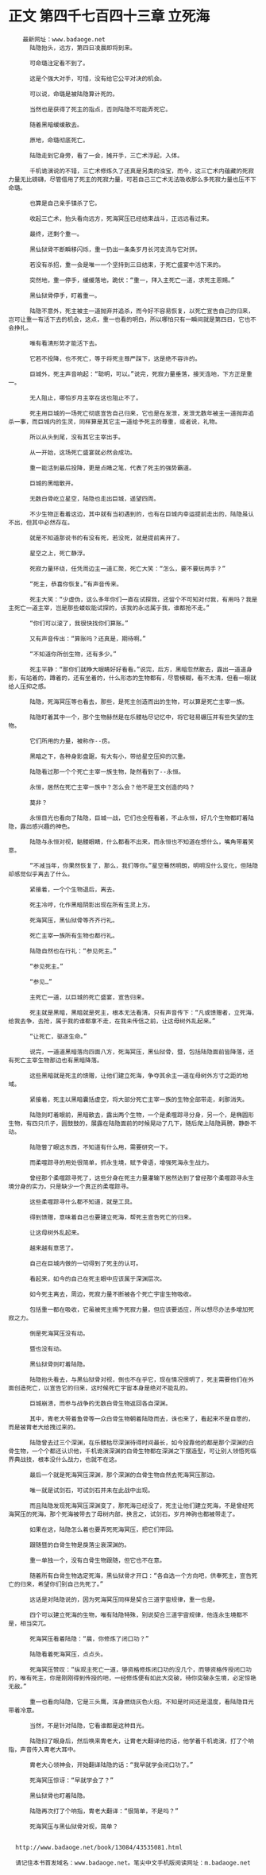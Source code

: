 # 正文 第四千七百四十三章 立死海
        最新网址：www.badaoge.net
          陆隐抬头，远方，第四日凌晨即将到来。
      
          可命璐注定看不到了。
      
          这是个强大对手，可惜，没有给它公平对决的机会。
      
          可以说，命璐是被陆隐算计死的。
      
          当然也是获得了死主的指点，否则陆隐不可能弄死它。
      
          随着黑暗缓缓散去。
      
          原地，命璐彻底死亡。
      
          陆隐走到它身旁，看了一会，摊开手，三亡术浮起，入体。
      
          千机诡演说的不错，三亡术修炼久了还真是另类的浊宝，而今，这三亡术内蕴藏的死寂力量无比磅礴，尽管借用了死主的死寂力量，可若自己三亡术无法吸收那么多死寂力量也压不下命璐。
      
          也算是自己亲手镇杀了它。
      
          收起三亡术，抬头看向远方，死海冥压已经结束战斗，正远远看过来。
      
          最终，还剩个重一。
      
          黑仙狱骨不断瞬移闪烁，重一扔出一条条岁月长河支流与它对拼。
      
          若没有杀招，重一会是唯一一个坚持到三日结束，于死亡盛宴中活下来的。
      
          突然地，重一停手，缓缓落地，跪伏：“重一，拜入主死亡一道，求死主恩赐。”
      
          黑仙狱骨停手，盯着重一。
      
          陆隐不意外，死主被主一道抛弃并追杀，而今好不容易恢复，以死亡宣告自己的归来，岂可让重一有活下去的机会，这点，重一也看的明白，所以哪怕只有一瞬间就是第四日，它也不会挣扎。
      
          唯有看清形势才能活下去。
      
          它若不投降，也不死亡，等于将死主尊严踩下，这是绝不容许的。
      
          巨城外，死主声音响起：“聪明，可以。”说完，死寂力量垂落，接天连地，下方正是重一。
      
          无人阻止，哪怕岁月主宰在这也阻止不了。
      
          死主用巨城的一场死亡彻底宣告自己归来，它也是在发泄，发泄无数年被主一道抛弃追杀一事，而巨城内的生灵，同样算是其它主一道给予死主的尊重，或者说，礼物。
      
          所以从头到尾，没有其它主宰出手。
      
          从一开始，这场死亡盛宴就必然会成功。
      
          重一能活到最后投降，更是点睛之笔，代表了死主的强势霸道。
      
          巨城的黑暗散开。
      
          无数白骨屹立星空，陆隐也走出巨城，遥望四周。
      
          不少生物正看着这边，其中就有当初遇到的，也有在巨城内幸运提前走出的，陆隐虽认不出，但其中必然存在。
      
          就是不知道那说书的有没有死，若没死，就是提前离开了。
      
          星空之上，死亡静浮。
      
          死寂力量环绕，任凭周边主一道汇聚，死亡大笑：“怎么，要不要玩两手？”
      
          “死主，恭喜你恢复。”有声音传来。
      
          死主大笑：“少虚伪，这么多年你们一直在试探我，还留个不可知对付我，有用吗？我是主死亡一道主宰，岂是那些蝼蚁能试探的，该我的永远属于我，谁都抢不走。”
      
          “你们可以滚了，我很快找你们算账。”
      
          又有声音传出：“算账吗？还真是，期待啊。”
      
          “不知道你所创生物，还有多少。”
      
          死主平静：“那你们就睁大眼睛好好看看。”说完，后方，黑暗忽然散去，露出一道道身影，有站着的，蹲着的，还有坐着的，什么形态的生物都有，尽管模糊，看不太清，但看一眼就给人压抑之感。
      
          陆隐，死海冥压等也看去，那些，是死主创造而出的生物，可以算是死亡主宰一族。
      
          陆隐盯着其中一个，那个生物赫然是在乐髅枯尽记忆中，将它轻易碾压并有些失望的生物。
      
          它们所用的力量，被称作--疠。
      
          黑暗之下，各种身影盘踞，有大有小，带给星空压抑的沉重。
      
          陆隐看过那一个个死亡主宰一族生物，陡然看到了--永恒。
      
          永恒，居然在死亡主宰一族中？怎么会？他不是王文创造的吗？
      
          莫非？
      
          永恒目光也看向了陆隐，巨城一战，它们也全程看着，不止永恒，好几个生物都盯着陆隐，露出感兴趣的神色。
      
          陆隐与永恒对视，骷髅眼睛，什么都看不出来，而永恒也不知道在想什么，嘴角带着笑意。
      
          “不减当年，你果然恢复了，那么，我们等你。”星空蓦然明朗，明明没什么变化，但陆隐却感觉似乎离去了什么。
      
          紧接着，一个个生物退后，离去。
      
          死主冷哼，化作黑暗阴影出现在所有生灵上方。
      
          死海冥压，黑仙狱骨等齐齐行礼。
      
          死亡主宰一族所有生物也都行礼。
      
          陆隐自然也在行礼：“参见死主。”
      
          “参见死主。”
      
          “参见…”
      
          主死亡一道，以巨城的死亡盛宴，宣告归来。
      
          死主就是黑暗，黑暗就是死主，根本无法看清，只有声音传下：“凡或馈赠者，立死海，给我去争，去抢，属于我的谁都拿不走，在我未传信之前，让这母树外乱起来。”
      
          “让死亡，驱逐生命。”
      
          说完，一道道黑暗落向四面八方，死海冥压，黑仙狱骨，暨，包括陆隐面前皆降落，还有死亡主宰生物那边也有黑暗降落。
      
          这些黑暗就是死主的馈赠，让他们建立死海，争夺其余主一道在母树外方寸之距的地域。
      
          紧接着，死主以黑暗囊括虚空，将大部分死亡主宰一族的生物全部带走，刹那消失。
      
          陆隐则盯着眼前，黑暗散去，露出两个生物，一个是柔噬踪寻分身，另一个，是椭圆形生物，有四只爪子，圆鼓鼓的，展露在陆隐面前的时候晃动了几下，随后爬上陆隐肩膀，静卧不动。
      
          陆隐瞥了眼这东西，不知道有什么用，需要研究一下。
      
          而柔噬踪寻的用处很简单，抓永生境，赋予骨语，增强死海永生战力。
      
          曾经那个柔噬踪寻死了，这些分身在死主力量灌输下居然达到了曾经那个柔噬踪寻永生境分身的实力，只是缺少一个真正的柔噬踪寻。
      
          这些柔噬踪寻什么都不知道，就是工具。
      
          得到馈赠，意味着自己也要建立死海，帮死主宣告死亡的归来。
      
          让这母树外乱起来。
      
          越来越有意思了。
      
          自己在巨城内做的一切得到了死主的认可。
      
          看起来，如今的自己在死主眼中应该属于深渊层次。
      
          如今死主离去，周边，死寂力量不断被各个死亡宇宙生物吸收。
      
          包括重一都在吸收，它虽被死主赐予死寂力量，但应该要适应，所以想尽办法多增加死寂之力。
      
          倒是死海冥压没有动。
      
          暨也没有动。
      
          黑仙狱骨则盯着陆隐。
      
          陆隐抬头看去，与黑仙狱骨对视，倒也不在乎它，现在情况很明了，死主需要他们在外面创造死亡，以宣告它的归来，这时候死亡宇宙本身是绝对不能乱的。
      
          巨城崩溃，而参与战争的无数白骨生物返回各自深渊。
      
          其中，胄老大带着鱼骨等一众白骨生物朝着陆隐而去，诛也来了，看起来不是自愿的，而是被胄老大给拽过来的。
      
          陆隐曾去过三个深渊，在乐髅枯尽深渊待得时间最长，如今投靠他的都是那个深渊的白骨生物，一个个都还认识他，千机诡演深渊的白骨生物都在深渊之下摆造型，可让别人领悟死临界典战技，根本没什么战力，也就不在这。
      
          最后一个就是死海冥压深渊，那个深渊的白骨生物自然去死海冥压那边。
      
          唯一就是试剑石，可试剑石并未在此战中出现。
      
          而且陆隐发现死海冥压深渊变了，那死海已经没了，死主让他们建立死海，不是曾经死海冥压的死海，那个死海被带去了母树内部，换言之，试剑石，岁月神驹也都被带走了。
      
          如果在这，陆隐怎么着也要弄死死海冥压，把它们带回。
      
          跟随暨的白骨生物是戾落尘衰深渊的。
      
          重一单独一个，没有白骨生物跟随，但它也不在意。
      
          随着所有白骨生物选定死海，黑仙狱骨才开口：“各自选一个方向吧，供奉死主，宣告死亡的归来，希望你们别自己先死了。”
      
          这话是对陆隐说的，因为死海冥压同样是契合三道宇宙规律，重一也是。
      
          四个可以建立死海的生物，唯有陆隐特殊，别说契合三道宇宙规律，他连永生境都不是，相当突兀。
      
          死海冥压看着陆隐：“晨，你修炼了闭口功？”
      
          陆隐看着死海冥压，点点头。
      
          死海冥压赞叹：“纵观主死亡一道，够资格修炼闭口功的没几个，而够资格传授闭口功的，唯有死主，你是刚刚得到传授的吧，一经修炼便有如此大突破，待你突破永生境，必定惊艳无敌。”
      
          重一也看向陆隐，它是三头鹰，浑身燃烧灰色火焰，不知是时间还是温度，看陆隐目光带着冷意。
      
          当然，不是针对陆隐，它看谁都是这种目光。
      
          陆隐扫了眼身后，然后唤来胄老大，让胄老大翻译他的话，他学着千机诡演，打了个响指，声音传入胄老大耳中。
      
          胄老大心领神会，开始翻译陆隐的话：“我早就学会闭口功了。”
      
          死海冥压惊讶：“早就学会了？”
      
          黑仙狱骨也盯着陆隐。
      
          陆隐再次打了个响指，胄老大翻译：“很简单，不是吗？”
      
          死海冥压与黑仙狱骨对视，简单？
      
      
      http://www.badaoge.net/book/13084/43535081.html
      
      请记住本书首发域名：www.badaoge.net。笔尖中文手机版阅读网址：m.badaoge.net
